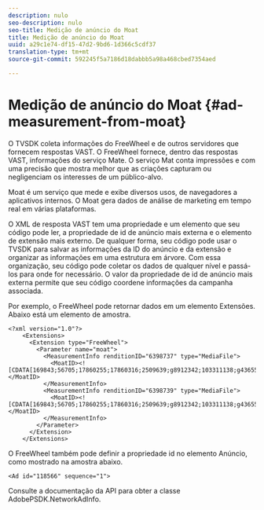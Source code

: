 ```yaml
---
description: nulo
seo-description: nulo
seo-title: Medição de anúncio do Moat
title: Medição de anúncio do Moat
uuid: a29c1e74-df15-47d2-9bd6-1d366c5cdf37
translation-type: tm+mt
source-git-commit: 592245f5a7186d18dabbb5a98a468cbed7354aed

---
```



# Medição de anúncio do Moat {#ad-measurement-from-moat}

O TVSDK coleta informações do FreeWheel e de outros servidores que fornecem respostas VAST. O FreeWheel fornece, dentro das respostas VAST, informações do serviço Mate. O serviço Mat conta impressões e com uma precisão que mostra melhor que as criações capturam ou negligenciam os interesses de um público-alvo.

Moat é um serviço que mede e exibe diversos usos, de navegadores a aplicativos internos. O Moat gera dados de análise de marketing em tempo real em várias plataformas.

O XML de resposta VAST tem uma propriedade e um elemento que seu código pode ler, a propriedade de id de anúncio mais externa e o elemento de extensão mais externo. De qualquer forma, seu código pode usar o TVSDK para salvar as informações da ID do anúncio e da extensão e organizar as informações em uma estrutura em árvore. Com essa organização, seu código pode coletar os dados de qualquer nível e passá-los para onde for necessário. O valor da propriedade de id de anúncio mais externa permite que seu código coordene informações da campanha associada.

Por exemplo, o FreeWheel pode retornar dados em um elemento Extensões. Abaixo está um elemento de amostra.

```
<?xml version="1.0"?> 
    <Extensions> 
      <Extension type="FreeWheel"> 
        <Parameter name="moat"> 
          <MeasurementInfo renditionID="6398737" type="MediaFile"> 
            <MoatID><![CDATA[169843;56705;17860255;17860316;2509639;g8912342;103311138;g436558;530633]]></MoatID> 
          </MeasurementInfo> 
          <MeasurementInfo renditionID="6398739" type="MediaFile"> 
            <MoatID><![CDATA[169843;56705;17860255;17860316;2509639;g8912342;103311138;g436558;530633]]></MoatID> 
          </MeasurementInfo> 
        </Parameter> 
      </Extension> 
    </Extensions> 
```

O FreeWheel também pode definir a propriedade id no elemento Anúncio, como mostrado na amostra abaixo.

```
<Ad id="118566" sequence="1">
```

Consulte a documentação da API para obter a classe AdobePSDK.NetworkAdInfo.

